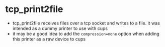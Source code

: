 # tcp_print2file
* tcp_print2file receives files over a tcp socket and writes to a file. it was intended as a dummy printer to use with cups
* it may be a good idea to add the `compression=none` option when adding this
  printer as a raw device to cups
